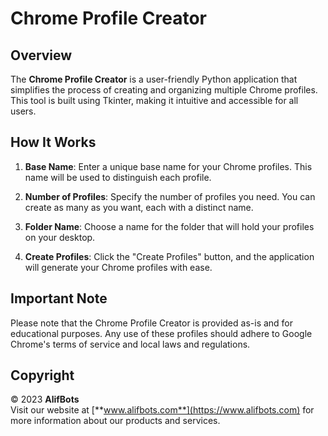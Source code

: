 # Chrome Profile Creator

## Overview

The **Chrome Profile Creator** is a user-friendly Python application that simplifies the process of creating and organizing multiple Chrome profiles. This tool is built using Tkinter, making it intuitive and accessible for all users.

## How It Works

1. **Base Name**: Enter a unique base name for your Chrome profiles. This name will be used to distinguish each profile.

2. **Number of Profiles**: Specify the number of profiles you need. You can create as many as you want, each with a distinct name.

3. **Folder Name**: Choose a name for the folder that will hold your profiles on your desktop.

4. **Create Profiles**: Click the "Create Profiles" button, and the application will generate your Chrome profiles with ease.

## Important Note

Please note that the Chrome Profile Creator is provided as-is and for educational purposes. Any use of these profiles should adhere to Google Chrome's terms of service and local laws and regulations.

## Copyright

© 2023 **AlifBots**  
Visit our website at [**www.alifbots.com**](https://www.alifbots.com) for more information about our products and services.
